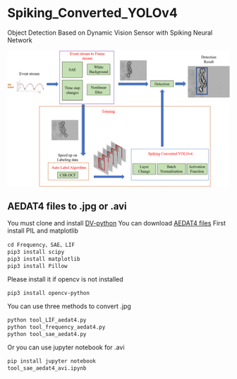 # Spiking_Converted_YOLOv4
Object Detection Based on Dynamic Vision Sensor with Spiking Neural Network

![](https://github.com/fjcu-ee-islab/Spiking_Converted_YOLOv4/blob/master/flowchart/flowchart.png)
## AEDAT4 files to .jpg or .avi
You must clone and install [DV-python](https://gitlab.com/inivation/dv/dv-python)
You can download [AEDAT4 files](https://drive.google.com/file/d/14MbYG6216m2hCdOdjKVSkYRfqeZZ29Fr/view?usp=sharing)
First install PIL and matplotlib
```
cd Frequency、SAE、LIF
pip3 install scipy
pip3 install matplotlib
pip3 install Pillow
```
Please install it if opencv is not installed
```
pip3 install opencv-python 
```
You can use three methods to convert .jpg
```
python tool_LIF_aedat4.py
python tool_frequency_aedat4.py
python tool_sae_aedat4.py
```
Or you can use jupyter notebook for .avi
```
pip install jupyter notebook
tool_sae_aedat4_avi.ipynb
```

